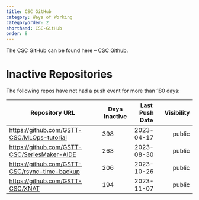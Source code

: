 ```yaml
---
title: CSC GitHub
category: Ways of Working
categoryorder: 2
shorthand: CSC-GitHub
order: 8
---
```


The CSC GitHub can be found here – <a href="https://github.com/GSTT-CSC/">CSC Github</a>.

# Inactive Repositories

The following repos have not had a push event for more than 180 days:

| Repository URL | Days Inactive | Last Push Date | Visibility |
| --- | --- | --- | ---: |
| https://github.com/GSTT-CSC/MLOps-tutorial | 398 | 2023-04-17 | public |
| https://github.com/GSTT-CSC/SeriesMaker-AIDE | 263 | 2023-08-30 | public |
| https://github.com/GSTT-CSC/rsync-time-backup | 206 | 2023-10-26 | public |
| https://github.com/GSTT-CSC/XNAT | 194 | 2023-11-07 | public |
